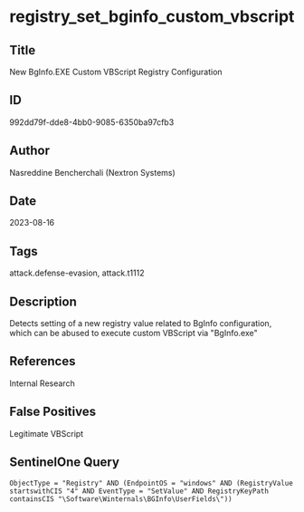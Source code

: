 # registry_set_bginfo_custom_vbscript

## Title
New BgInfo.EXE Custom VBScript Registry Configuration

## ID
992dd79f-dde8-4bb0-9085-6350ba97cfb3

## Author
Nasreddine Bencherchali (Nextron Systems)

## Date
2023-08-16

## Tags
attack.defense-evasion, attack.t1112

## Description
Detects setting of a new registry value related to BgInfo configuration, which can be abused to execute custom VBScript via "BgInfo.exe"

## References
Internal Research

## False Positives
Legitimate VBScript

## SentinelOne Query
```
ObjectType = "Registry" AND (EndpointOS = "windows" AND (RegistryValue startswithCIS "4" AND EventType = "SetValue" AND RegistryKeyPath containsCIS "\Software\Winternals\BGInfo\UserFields\"))

```
